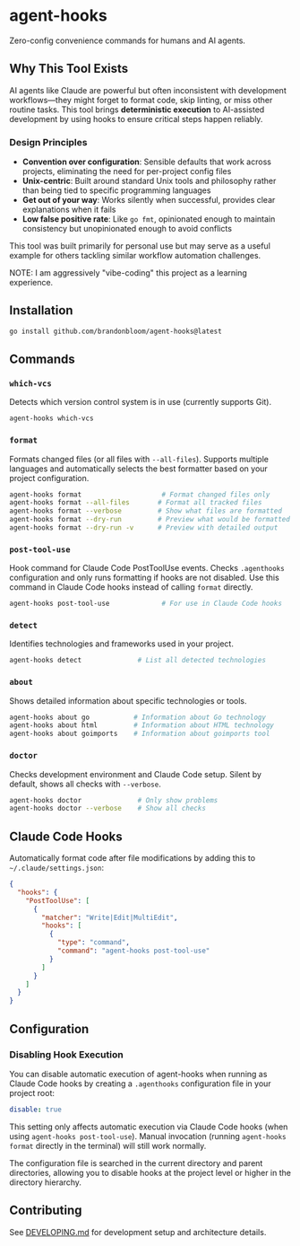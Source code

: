 # agent-hooks

Zero-config convenience commands for humans and AI agents.

## Why This Tool Exists

AI agents like Claude are powerful but often inconsistent with development workflows—they might forget to format code, skip linting, or miss other routine tasks. This tool brings **deterministic execution** to AI-assisted development by using hooks to ensure critical steps happen reliably.

### Design Principles

- **Convention over configuration**: Sensible defaults that work across projects, eliminating the need for per-project config files
- **Unix-centric**: Built around standard Unix tools and philosophy rather than being tied to specific programming languages  
- **Get out of your way**: Works silently when successful, provides clear explanations when it fails
- **Low false positive rate**: Like `go fmt`, opinionated enough to maintain consistency but unopinionated enough to avoid conflicts

This tool was built primarily for personal use but may serve as a useful example for others tackling similar workflow automation challenges.

NOTE: I am aggressively "vibe-coding" this project as a learning experience.

## Installation

```bash
go install github.com/brandonbloom/agent-hooks@latest
```

## Commands

### `which-vcs`
Detects which version control system is in use (currently supports Git).

```bash
agent-hooks which-vcs
```

### `format`
Formats changed files (or all files with `--all-files`). Supports multiple languages and automatically selects the best formatter based on your project configuration.

```bash
agent-hooks format                    # Format changed files only
agent-hooks format --all-files       # Format all tracked files  
agent-hooks format --verbose         # Show what files are formatted
agent-hooks format --dry-run         # Preview what would be formatted
agent-hooks format --dry-run -v      # Preview with detailed output
```

### `post-tool-use`
Hook command for Claude Code PostToolUse events. Checks `.agenthooks` configuration and only runs formatting if hooks are not disabled. Use this command in Claude Code hooks instead of calling `format` directly.

```bash
agent-hooks post-tool-use             # For use in Claude Code hooks
```

### `detect`
Identifies technologies and frameworks used in your project.

```bash
agent-hooks detect              # List all detected technologies
```

### `about`
Shows detailed information about specific technologies or tools.

```bash
agent-hooks about go           # Information about Go technology
agent-hooks about html         # Information about HTML technology
agent-hooks about goimports    # Information about goimports tool
```

### `doctor`
Checks development environment and Claude Code setup. Silent by default, shows all checks with `--verbose`.

```bash
agent-hooks doctor              # Only show problems
agent-hooks doctor --verbose    # Show all checks
```

## Claude Code Hooks

Automatically format code after file modifications by adding this to `~/.claude/settings.json`:

```json
{
  "hooks": {
    "PostToolUse": [
      {
        "matcher": "Write|Edit|MultiEdit",
        "hooks": [
          {
            "type": "command",
            "command": "agent-hooks post-tool-use"
          }
        ]
      }
    ]
  }
}
```

## Configuration

### Disabling Hook Execution

You can disable automatic execution of agent-hooks when running as Claude Code hooks by creating a `.agenthooks` configuration file in your project root:

```yaml
disable: true
```

This setting only affects automatic execution via Claude Code hooks (when using `agent-hooks post-tool-use`). Manual invocation (running `agent-hooks format` directly in the terminal) will still work normally.

The configuration file is searched in the current directory and parent directories, allowing you to disable hooks at the project level or higher in the directory hierarchy.

## Contributing

See [DEVELOPING.md](DEVELOPING.md) for development setup and architecture details.
